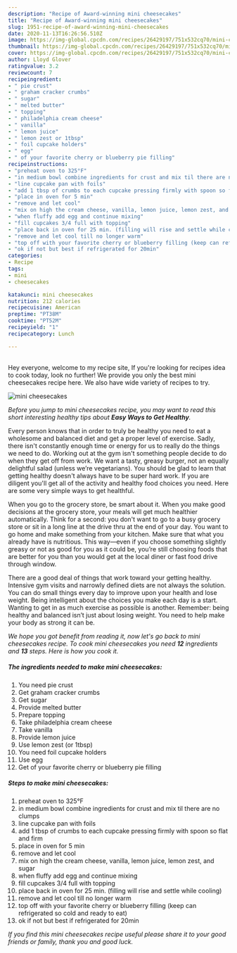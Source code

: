 ```yaml
---
description: "Recipe of Award-winning mini cheesecakes"
title: "Recipe of Award-winning mini cheesecakes"
slug: 1951-recipe-of-award-winning-mini-cheesecakes
date: 2020-11-13T16:26:56.510Z
image: https://img-global.cpcdn.com/recipes/26429197/751x532cq70/mini-cheesecakes-recipe-main-photo.jpg
thumbnail: https://img-global.cpcdn.com/recipes/26429197/751x532cq70/mini-cheesecakes-recipe-main-photo.jpg
cover: https://img-global.cpcdn.com/recipes/26429197/751x532cq70/mini-cheesecakes-recipe-main-photo.jpg
author: Lloyd Glover
ratingvalue: 3.2
reviewcount: 7
recipeingredient:
- " pie crust"
- " graham cracker crumbs"
- " sugar"
- " melted butter"
- " topping"
- " philadelphia cream cheese"
- " vanilla"
- " lemon juice"
- " lemon zest or 1tbsp"
- " foil cupcake holders"
- " egg"
- " of your favorite cherry or blueberry pie filling"
recipeinstructions:
- "preheat oven to 325°F"
- "in medium bowl combine ingredients for crust and mix til there are no clumps"
- "line cupcake pan with foils"
- "add 1 tbsp of crumbs to each cupcake pressing firmly with spoon so flat and firm"
- "place in oven for 5 min"
- "remove and let cool"
- "mix on high the cream cheese, vanilla, lemon juice, lemon zest, and sugar"
- "when fluffy add egg and continue mixing"
- "fill cupcakes 3/4 full with topping"
- "place back in oven for 25 min. (filling will rise and settle while cooling)"
- "remove and let cool till no longer warm"
- "top off with your favorite cherry or blueberry filling (keep can refrigerated so cold and ready to eat)"
- "ok if not but best if refrigerated for 20min"
categories:
- Recipe
tags:
- mini
- cheesecakes

katakunci: mini cheesecakes 
nutrition: 212 calories
recipecuisine: American
preptime: "PT38M"
cooktime: "PT52M"
recipeyield: "1"
recipecategory: Lunch

---
```

<br>
Hey everyone, welcome to my recipe site, If you're looking for recipes idea to cook today, look no further! We provide you only the best mini cheesecakes recipe here. We also have wide variety of recipes to try.
<br>


![mini cheesecakes](https://img-global.cpcdn.com/recipes/26429197/751x532cq70/mini-cheesecakes-recipe-main-photo.jpg)

<i>Before you jump to mini cheesecakes recipe, you may want to read this short interesting healthy tips about <strong>Easy Ways to Get Healthy</strong>.</i>

Every person knows that in order to truly be healthy you need to eat a wholesome and balanced diet and get a proper level of exercise. Sadly, there isn't constantly enough time or energy for us to really do the things we need to do. Working out at the gym isn't something people decide to do when they get off from work. We want a tasty, greasy burger, not an equally delightful salad (unless we’re vegetarians). You should be glad to learn that getting healthy doesn't always have to be super hard work. If you are diligent you'll get all of the activity and healthy food choices you need. Here are some very simple ways to get healthful.

When you go to the grocery store, be smart about it. When you make good decisions at the grocery store, your meals will get much healthier automatically. Think for a second: you don't want to go to a busy grocery store or sit in a long line at the drive thru at the end of your day. You want to go home and make something from your kitchen. Make sure that what you already have is nutritious. This way—even if you choose something slightly greasy or not as good for you as it could be, you’re still choosing foods that are better for you than you would get at the local diner or fast food drive through window.

There are a good deal of things that work toward your getting healthy. Intensive gym visits and narrowly defined diets are not always the solution. You can do small things every day to improve upon your health and lose weight. Being intelligent about the choices you make each day is a start. Wanting to get in as much exercise as possible is another. Remember: being healthy and balanced isn’t just about losing weight. You need to help make your body as strong it can be. 


<i>We hope you got benefit from reading it, now let's go back to mini cheesecakes recipe. To cook mini cheesecakes you need <strong>12</strong> ingredients and <strong>13</strong> steps. Here is how you cook it.
</i>

##### The ingredients needed to make mini cheesecakes:

1. You need  pie crust
1. Get  graham cracker crumbs
1. Get  sugar
1. Provide  melted butter
1. Prepare  topping
1. Take  philadelphia cream cheese
1. Take  vanilla
1. Provide  lemon juice
1. Use  lemon zest (or 1tbsp)
1. You need  foil cupcake holders
1. Use  egg
1. Get  of your favorite cherry or blueberry pie filling


##### Steps to make mini cheesecakes:

1. preheat oven to 325°F
1. in medium bowl combine ingredients for crust and mix til there are no clumps
1. line cupcake pan with foils
1. add 1 tbsp of crumbs to each cupcake pressing firmly with spoon so flat and firm
1. place in oven for 5 min
1. remove and let cool
1. mix on high the cream cheese, vanilla, lemon juice, lemon zest, and sugar
1. when fluffy add egg and continue mixing
1. fill cupcakes 3/4 full with topping
1. place back in oven for 25 min. (filling will rise and settle while cooling)
1. remove and let cool till no longer warm
1. top off with your favorite cherry or blueberry filling (keep can refrigerated so cold and ready to eat)
1. ok if not but best if refrigerated for 20min


<i>If you find this mini cheesecakes recipe useful please share it to your good friends or family, thank you and good luck.</i>
